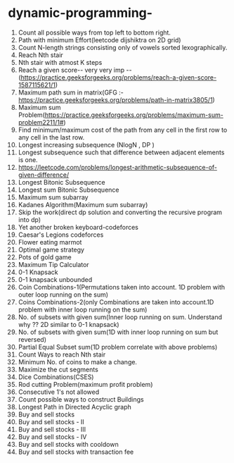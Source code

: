 # dynamic-programming-

1) Count all possible ways from top left to bottom right.
2) Path with minimum Effort(leetcode dijshiktra on 2D grid)
3) Count N-length strings consisting only of vowels sorted lexographically.
4) Reach Nth stair
5) Nth stair with atmost K steps 
6) Reach a given score-- very very imp --(https://practice.geeksforgeeks.org/problems/reach-a-given-score-1587115621/1) 
7) Maximum path sum in matrix(GFG :- https://practice.geeksforgeeks.org/problems/path-in-matrix3805/1)
8) Maximum sum Problem(https://practice.geeksforgeeks.org/problems/maximum-sum-problem2211/1#)
9) Find minimum/maximum cost of the path from any cell in the first row to any cell in the last row.
10) Longest increasing subsequence (NlogN , DP )
11) Longest subsequence such that difference between adjacent elements is one.
12) https://leetcode.com/problems/longest-arithmetic-subsequence-of-given-difference/
13) Longest Bitonic Subsequence 
14) Longest sum Bitonic Subsequence 
15) Maximum sum subarray 
16) Kadanes Algorithm(Maximum sum subarray)
17) Skip the work(direct dp solution and converting the recursive program into dp) 
18) Yet another broken keyboard-codeforces
19) Caesar's Legions codeforces
20) Flower eating marmot 
21) Optimal game strategy 
22) Pots of gold game 
23) Maximum Tip Calculator 
24) 0-1 Knapsack 
25) 0-1 knapsack unbounded 
26) Coin Combinations-1(Permutations taken into account. 1D problem with outer loop running on the sum)
27) Coins Combinations-2(only Combinations are taken into account.1D problem with inner loop running on the sum)
28) No. of subsets with given sum(Inner loop running on sum. Understand why ?? 2D similar to 0-1 knapsack)
29) No. of subsets with given sum(1D with inner loop running on sum but reversed)
30) Partial Equal Subset sum(1D problem correlate with above problems)
31) Count Ways to reach Nth stair
32) Minimum No. of coins to make a change.
33) Maximize the cut segments
34) Dice Combinations(CSES)
35) Rod cutting Problem(maximum profit problem)
36) Consecutive 1's not allowed 
37) Count possible ways to construct Buildings
38) Longest Path in Directed Acyclic graph
39) Buy and sell stocks   
40) Buy and sell stocks - II 
41) Buy and sell stocks - III 
42) Buy and sell stocks - IV 
43) Buy and sell stocks with cooldown 
44) Buy and sell stocks with transaction fee

